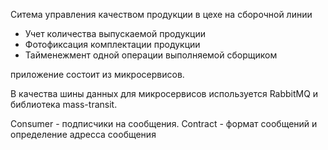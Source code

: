 ﻿Ситема управления качеством продукции в цехе на сборочной линии
- Учет количества выпускаемой продукции
- Фотофиксация комплектации продукции
- Тайменежмент одной операции выполняемой сборщиком

приложение состоит из микросервисов.

В качества шины данных для микросервисов используется RabbitMQ и библиотека mass-transit.

Consumer - подписчики на сообщения.
Contract - формат сообщений и определение адресса сообщения

